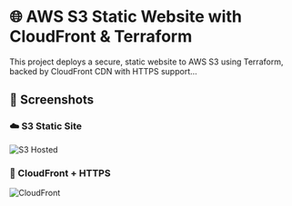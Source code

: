 # 🌐 AWS S3 Static Website with CloudFront & Terraform

This project deploys a secure, static website to AWS S3 using Terraform, backed by CloudFront CDN with HTTPS support...

## 📸 Screenshots

### ☁️ S3 Static Site

![S3 Hosted](screenshots/static-site.png)

### 🚀 CloudFront + HTTPS

![CloudFront](screenshots/cloudfront.png)
